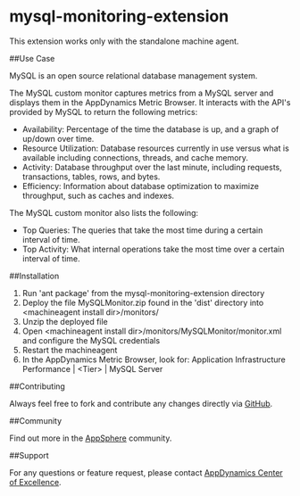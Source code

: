 mysql-monitoring-extension
==========================

This extension works only with the standalone machine agent.

##Use Case

MySQL is an open source relational database management system.

The MySQL custom monitor captures metrics from a MySQL server and displays them in the AppDynamics Metric Browser. It interacts with the API's provided by MySQL to return the following metrics:

- Availability: Percentage of the time the database is up, and a graph of up/down over time.
- Resource Utilization: Database resources currently in use versus what is available including connections, threads, and cache memory.
- Activity: Database throughput over the last minute, including requests, transactions, tables, rows, and bytes.
- Efficiency: Information about database optimization to maximize throughput, such as caches and indexes.

The MySQL custom monitor also lists the following:

- Top Queries: The queries that take the most time during a certain interval of time.
- Top Activity: What internal operations take the most time over a certain interval of time.

##Installation

1. Run 'ant package' from the mysql-monitoring-extension directory
2. Deploy the file MySQLMonitor.zip found in the 'dist' directory into \<machineagent install dir\>/monitors/
3. Unzip the deployed file
4. Open \<machineagent install dir\>/monitors/MySQLMonitor/monitor.xml and configure the MySQL credentials
5. Restart the machineagent
6. In the AppDynamics Metric Browser, look for: Application Infrastructure Performance | \<Tier\> | MySQL Server

##Contributing

Always feel free to fork and contribute any changes directly via [GitHub](https://github.com/Appdynamics/mysql-monitoring-extension).

##Community

Find out more in the [AppSphere](http://appsphere.appdynamics.com/t5/Extensions/MySQL-Database-Monitoring-Extension/idi-p/755) community.

##Support

For any questions or feature request, please contact [AppDynamics Center of Excellence](mailto:ace-request@appdynamics.com).
